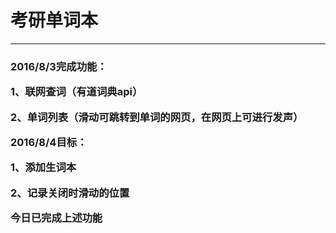 <h1>考研单词本</h1>

-------------------------------------------------------

<h3>2016/8/3完成功能：

1、联网查词（有道词典api）

2、单词列表（滑动可跳转到单词的网页，在网页上可进行发声）

2016/8/4目标：

1、添加生词本

2、记录关闭时滑动的位置

今日已完成上述功能